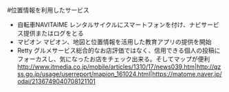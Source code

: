 #位置情報を利用したサービス

* 自転車NAVITAIME
レンタルサイクルにスマートフォンを付け、ナビサービス提供またはログをとる
* マピオン
マピオン、地図と位置情報を活用した教育アプリの提供を開始
* Retty
グルメサービス総合的なお店評価ではなく、信用できる個人の投稿にフォーカスし、気になったお店をチェック出来る。そしてマップが便利
http://www.itmedia.co.jp/mobile/articles/1310/17/news039.htm|http://qzss.go.jp/usage/userreport/mapion_161024.html|https://matome.naver.jp/odai/2136749040708121101

